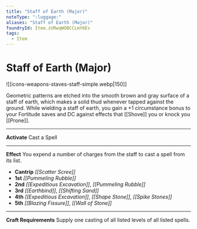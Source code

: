 ```yaml
---
title: "Staff of Earth (Major)"
noteType: ":luggage:"
aliases: "Staff of Earth (Major)"
foundryId: Item.zURwqWOBCCLmY6Es
tags:
  - Item
---
```


# Staff of Earth (Major)
![[icons-weapons-staves-staff-simple.webp|150]]

Geometric patterns are etched into the smooth brown and gray surface of a staff of earth, which makes a solid thud whenever tapped against the ground. While wielding a staff of earth, you gain a +1 circumstance bonus to your Fortitude saves and DC against effects that [[Shove]] you or knock you [[Prone]].

* * *

**Activate** Cast a Spell

* * *

**Effect** You expend a number of charges from the staff to cast a spell from its list.

*   **Cantrip** _[[Scatter Scree]]_
*   **1st** _[[Pummeling Rubble]]_
*   **2nd** _[[Expeditious Excavation]]_, _[[Pummeling Rubble]]_
*   **3rd** _[[Earthbind]]_, _[[Shifting Sand]]_
*   **4th** _[[Expeditious Excavation]]_, _[[Shape Stone]]_, _[[Spike Stones]]_
*   **5th** _[[Blazing Fissure]]_, _[[Wall of Stone]]_

* * *

**Craft Requirements** Supply one casting of all listed levels of all listed spells.

